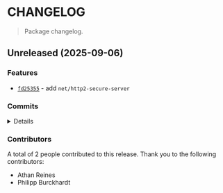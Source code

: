# CHANGELOG

> Package changelog.

<section class="release" id="unreleased">

## Unreleased (2025-09-06)

<section class="features">

### Features

-   [`fd25355`](https://github.com/stdlib-js/stdlib/commit/fd253551235716d6732acc99ca9dfe6363bd577d) - add `net/http2-secure-server`

</section>

<!-- /.features -->

<section class="commits">

### Commits

<details>

-   [`8b0b780`](https://github.com/stdlib-js/stdlib/commit/8b0b78084a2ff5d7a76ba3c5945b13d7f0906f4f) - **docs:** fix TypeScript declaration linting errors _(by Philipp Burckhardt)_
-   [`126b871`](https://github.com/stdlib-js/stdlib/commit/126b871b84181dae9726c3c0e28cd2c5873d2608) - **refactor:** update error message _(by Athan Reines)_
-   [`6d48b26`](https://github.com/stdlib-js/stdlib/commit/6d48b26e1cdb3c2f6cfb39dd188b8c48ea595e69) - **chore:** fix error message typo _(by Philipp Burckhardt)_
-   [`02911b0`](https://github.com/stdlib-js/stdlib/commit/02911b0457750185f9b83c04e8e964ee5440d91e) - **docs:** fix typo _(by Philipp Burckhardt)_
-   [`6bb94b5`](https://github.com/stdlib-js/stdlib/commit/6bb94b5e2b1b81704a18e8b8ba6ed2bcccce4c23) - **docs:** add note _(by Athan Reines)_
-   [`9f3732f`](https://github.com/stdlib-js/stdlib/commit/9f3732f2587d7e0f4ad16589ca5900b0cf20bbc0) - **docs:** fix examples _(by Athan Reines)_
-   [`1f08a8b`](https://github.com/stdlib-js/stdlib/commit/1f08a8b3c6f9c39c316380b1c059ddac187d004c) - **docs:** fix examples _(by Athan Reines)_
-   [`4eb8f54`](https://github.com/stdlib-js/stdlib/commit/4eb8f54376072921b0c76058dd239341a205acbc) - **test:** fix option name _(by Athan Reines)_
-   [`fd25355`](https://github.com/stdlib-js/stdlib/commit/fd253551235716d6732acc99ca9dfe6363bd577d) - **feat:** add `net/http2-secure-server` _(by Athan Reines)_

</details>

</section>

<!-- /.commits -->

<section class="contributors">

### Contributors

A total of 2 people contributed to this release. Thank you to the following contributors:

-   Athan Reines
-   Philipp Burckhardt

</section>

<!-- /.contributors -->

</section>

<!-- /.release -->

